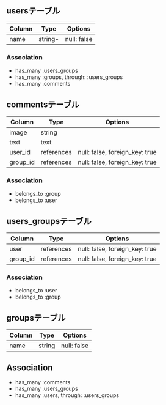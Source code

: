 
## usersテーブル
|Column  |Type   |Options                       |
|--------|-------|------------------------------|
|name    |string-|null: false|
### Association
- has_many :users_groups
- has_many :groups, through: :users_groups
- has_many :comments


## commentsテーブル
|Column  |Type      |Options                       |
|--------|----------|------------------------------|
|image   |string    |                              |
|text    |text      |                              |
|user_id |references|null: false, foreign_key: true|
|group_id|references|null: false, foreign_key: true|
### Association
- belongs_to :group
- belongs_to :user


## users_groupsテーブル
|Column  |Type      |Options                       |
|--------|----------|------------------------------|
|user    |references|null: false, foreign_key: true|
|group_id|references|null: false, foreign_key: true|
### Association
- belongs_to :user
- belongs_to :group



## groupsテーブル
|Column  |Type   |Options                       |
|--------|-------|------------------------------|
|name    |string |null: false                   |
## Association
- has_many :comments
- has_many :users_groups
- has_many :users, through: :users_groups